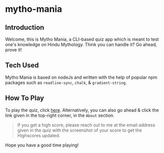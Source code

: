 # mytho-mania

## Introduction

Welcome, this is Mytho Mania, a CLI-based quiz app which is meant to test one's knowledge on Hindu Mythology. Think you can handle it? Go ahead, prove it!

## Tech Used

Mytho Mania is based on nodeJs and written with the help of popular npm packages such as `readline-sync`, `chalk`, & `gradient-string`.

## How To Play

To play the quiz, click [here](https://replit.com/@ShiviPro/Mytho-Mania?embed=1&output=1). Alternatively, you can also go ahead & click the link given in the top-right corner, in the `About` section.

> If you get a high score, please reach out to me at the email address given in the quiz with the screenshot of your score to get the Highscores updated.

Hope you have a good time playing!
